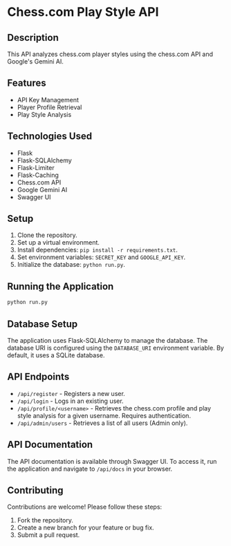 # Chess.com Play Style API

## Description

This API analyzes chess.com player styles using the chess.com API and Google's Gemini AI.

## Features

- API Key Management
- Player Profile Retrieval
- Play Style Analysis

## Technologies Used

- Flask
- Flask-SQLAlchemy
- Flask-Limiter
- Flask-Caching
- Chess.com API
- Google Gemini AI
- Swagger UI

## Setup

1.  Clone the repository.
2.  Set up a virtual environment.
3.  Install dependencies: `pip install -r requirements.txt`.
4.  Set environment variables: `SECRET_KEY` and `GOOGLE_API_KEY`.
5.  Initialize the database: `python run.py`.

## Running the Application

```bash
python run.py
```

## Database Setup

The application uses Flask-SQLAlchemy to manage the database. The database URI is configured using the `DATABASE_URI` environment variable. By default, it uses a SQLite database.

## API Endpoints

-   `/api/register` - Registers a new user.
-   `/api/login` - Logs in an existing user.
-   `/api/profile/<username>` - Retrieves the chess.com profile and play style analysis for a given username. Requires authentication.
-   `/api/admin/users` - Retrieves a list of all users (Admin only).

## API Documentation

The API documentation is available through Swagger UI. To access it, run the application and navigate to `/api/docs` in your browser.

## Contributing

Contributions are welcome! Please follow these steps:

1.  Fork the repository.
2.  Create a new branch for your feature or bug fix.
3.  Submit a pull request.